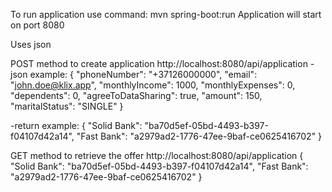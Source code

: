To run application use command: mvn spring-boot:run Application will start on port 8080

Uses json

POST method to create application http://localhost:8080/api/application
-json example:
{
    "phoneNumber": "+37126000000",
    "email": "john.doe@klix.app",
    "monthlyIncome": 1000,
    "monthlyExpenses": 0,
    "dependents": 0,
    "agreeToDataSharing": true,
    "amount": 150,
    "maritalStatus": "SINGLE"
}

-return example:
{
    "Solid Bank": "ba70d5ef-05bd-4493-b397-f04107d42a14",
    "Fast Bank": "a2979ad2-1776-47ee-9baf-ce0625416702"
}



GET method to retrieve the offer http://localhost:8080/api/application
{
    "Solid Bank": "ba70d5ef-05bd-4493-b397-f04107d42a14",
    "Fast Bank": "a2979ad2-1776-47ee-9baf-ce0625416702"
}
